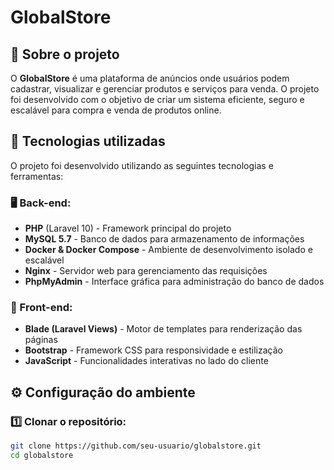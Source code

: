 # GlobalStore

## 📌 Sobre o projeto

O **GlobalStore** é uma plataforma de anúncios onde usuários podem cadastrar, visualizar e gerenciar produtos e serviços para venda. O projeto foi desenvolvido com o objetivo de criar um sistema eficiente, seguro e escalável para compra e venda de produtos online.

## 🚀 Tecnologias utilizadas

O projeto foi desenvolvido utilizando as seguintes tecnologias e ferramentas:

### 🖥️ Back-end:
- **PHP** (Laravel 10) - Framework principal do projeto
- **MySQL 5.7** - Banco de dados para armazenamento de informações
- **Docker & Docker Compose** - Ambiente de desenvolvimento isolado e escalável
- **Nginx** - Servidor web para gerenciamento das requisições
- **PhpMyAdmin** - Interface gráfica para administração do banco de dados

### 🎨 Front-end:
- **Blade (Laravel Views)** - Motor de templates para renderização das páginas
- **Bootstrap** - Framework CSS para responsividade e estilização
- **JavaScript** - Funcionalidades interativas no lado do cliente

## ⚙️ Configuração do ambiente

### 1️⃣ Clonar o repositório:
```bash
git clone https://github.com/seu-usuario/globalstore.git
cd globalstore
